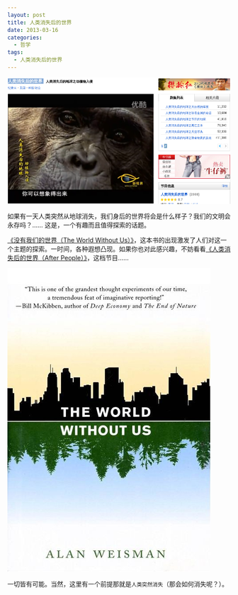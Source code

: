 ```yaml
---
layout: post
title: 人类消失后的世界
date: 2013-03-16
categories:
  - 哲学
tags:
  - 人类消失后的世界 
---
```

[![After People](/img/article/2013-03/16-03.png)](http://v.youku.com/v_show/id_XMzQ0NjAwOTM2.html)

如果有一天人类突然从地球消失，我们身后的世界将会是什么样子？我们的文明会永存吗？…… 这是，一个有趣而且值得探索的话题。

[《没有我们的世界（The World Without Us）》](http://product.china-pub.com/1523039)，这本书的出现激发了人们对这一个主题的探索。一时间，各种遐想凸现。如果你也对此感兴趣，不妨看看[《人类消失后的世界（After People）》](http://v.youku.com/v_show/id_XMzQ0NjAwOTM2.html)，这档节目……

[![没有我们的世界](/img/article/2013-03/16-02.jpg)](http://product.china-pub.com/1523039)

一切皆有可能。当然，这里有一个前提那就是`人类突然消失`（那会如何消失呢？）。

